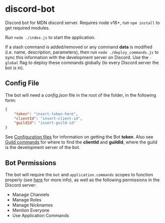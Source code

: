 # discord-bot
Discord bot for MDN discord server.
Requires node v18+, run `npm install` to get required modules.

Run `node ./index.js` to start the application.

If a slash command is added/removed or any command **data** is modified (i.e. name, description, parameters), then run `node ./deploy_commands.js` to sync this information with the development server on Discord. Use the `-global` flag to deploy these commands globally (to every Discord server the bot is in).

## Config File
The bot will need a *config.json* file in the root of the folder, in the following form:
```json
{
    "token": "insert-token-here",
    "clientId": "insert-client-id",
    "guildId": "insert-guild-id"
}
```
See [Configuration files](https://discordjs.guide/creating-your-bot/#configuration-files) for information on getting the Bot **token**. 
Also see [Guild commands](https://discordjs.guide/creating-your-bot/command-deployment.html#guild-commands) for where to find the **clientId** and **guildId**, where the guild is the development server of the bot.

## Bot Permissions
The bot will require the `bot` and `application.commands` scopes to function properly (see [here](https://discordjs.guide/preparations/adding-your-bot-to-servers.html#creating-and-using-your-invite-link) for more info), as well as the following permissions in the Discord server:
- Manage Channels
- Manage Roles
- Manage Nicknames
- Mention Everyone
- Use Application Commands
